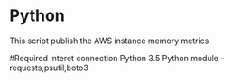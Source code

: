 # Python
This script publish the AWS instance memory metrics

#Required
Interet connection
Python 3.5
Python module - requests,psutil,boto3